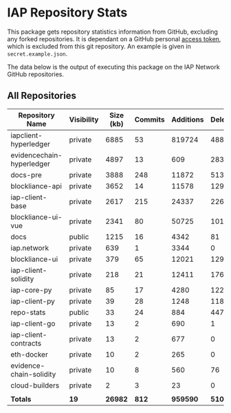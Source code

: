 # IAP Repository Stats

This package gets repository statistics information from GitHub, excluding any forked repositories. It is dependant on a GitHub personal [access token](https://github.com/settings/tokens), which is excluded from this git repository. An example is given in `secret.example.json`.

The data below is the output of executing this package on the IAP Network GitHub repositories.

## All Repositories

| Repository Name           | Visibility | Size (kb) | Commits | Additions  | Deletions  | Authors |
| ------------------------- | ---------- | --------- | ------- | ---------- | ---------- | ------- |
| iapclient-hyperledger     | private    | 6885      | 53      | 819724     | 488638     | 2       |
| evidencechain-hyperledger | private    | 4897      | 13      | 609        | 283        | 2       |
| docs-pre                  | private    | 3888      | 248     | 11872      | 5137       | 7       |
| blockliance-api           | private    | 3652      | 14      | 11578      | 1297       | 4       |
| iap-client-base           | private    | 2617      | 215     | 24337      | 2264       | 5       |
| blockliance-ui-vue        | private    | 2341      | 80      | 50725      | 10136      | 2       |
| docs                      | public     | 1215      | 16      | 4342       | 81         | 3       |
| iap.network               | private    | 639       | 1       | 3344       | 0          | 1       |
| blockliance-ui            | private    | 379       | 65      | 12021      | 1294       | 4       |
| iap-client-solidity       | private    | 218       | 21      | 12411      | 176        | 3       |
| iap-core-py               | private    | 85        | 17      | 4280       | 122        | 2       |
| iap-client-py             | private    | 39        | 28      | 1248       | 118        | 3       |
| repo-stats                | public     | 33        | 24      | 884        | 447        | 1       |
| iap-client-go             | private    | 13        | 2       | 690        | 1          | 2       |
| iap-client-contracts      | private    | 13        | 2       | 677        | 0          | 2       |
| eth-docker                | private    | 10        | 2       | 265        | 0          | 2       |
| evidence-chain-solidity   | private    | 10        | 8       | 560        | 76         | 2       |
| cloud-builders            | private    | 2         | 3       | 23         | 0          | 2       |
|                           |            |           |         |            |            |         |
| **Totals**                | **19**     | **26982** | **812** | **959590** | **510070** | **7**   |
